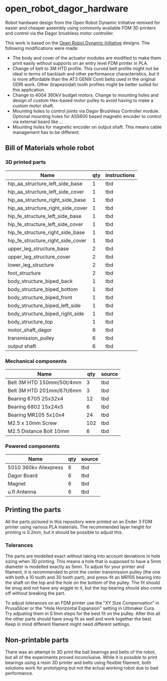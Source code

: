 # open_robot_dagor_hardware

Robot hardware design from the Open Robot Dynamic Initiative remixed for easier and cheaper assembly using commonly available FDM 3D printers and control via the Dagor brushless motor controller.

This work is based on the [Open Robot Dynamic Initiative](https://github.com/open-dynamic-robot-initiative/open_robot_actuator_hardware) designs. The following modifications were made:

  - The body and cover of the actuator modules are modified to make them print easily without supports on an entry level FDM printer in PLA.
  - Change of belt to 3M HTD profile. This curved belt profile might not be ideal in terms of backlash and other performance characteristics, but it is more affordable than the AT3 GENIII Conti belts used in the original ODRI work. Other (trapezoidal) tooth profiles might be better suited for this application.
  - Change to 4004 360kV budget motors. Change to mounting holes and design of custom Hex-based motor pulley to avoid having to make a custom motor shaft.
  - Mounting holes to control joints via Dagor Brushless Controller module. Optional mounting holes for AS5600 based magnetic encoder to control via external board like ...
  - Mounting holes for magnetic encoder on output shaft. This means cable management has to be different.

## Bill of Materials whole robot

### 3D printed parts

| Name 							  | qty | instructions |
| --- | --- | --- |
| hip_aa_structure_left_side_base		| 1 | tbd |
| hip_aa_structure_left_side_cover	| 1 | tbd |
| hip_aa_structure_right_side_base	| 1 | tbd |
| hip_aa_structure_right_side_cover	| 1 | tbd |
| hip_fe_structure_left_side_base		| 1 | tbd |
| hip_fe_structure_left_side_cover	| 1 | tbd |
| hip_fe_structure_right_side_base	| 1 | tbd |
| hip_fe_structure_right_side_cover	| 1 | tbd |
| upper_leg_structure_base			| 2 | tbd |
| upper_leg_structure_cover			| 2 | tbd |
| lower_leg_structure					| 2 | tbd |
| foot_structure						| 2 | tbd |
| body_structure_biped_back			| 1 | tbd |
| body_structure_biped_bottom			| 1 | tbd |
| body_structure_biped_front			| 1 | tbd |
| body_structure_biped_left_side		| 1 | tbd |
| body_structure_biped_right_side		| 1 | tbd |
| body_structure_top					| 1 | tbd |
| motor_shaft_dagor					| 6 | tbd |
| transmission_pulley					| 6 | tbd |
| output shaft						| 6 | tbd |

### Mechanical components

| Name | qty | source |
| --- | --- | --- |
| Belt 3M HTD 150mm/50t/4mm 	| 3    |  tbd |
| Belt 3M HTD 201mm/67t/6mm		| 3    | tbd |
| Bearing 6705 25x32x4			| 12   | tbd |
| Bearing 6802 15x24x5			| 6    | tbd |
| Bearing MR105 5x10x4			| 24   | tbd |
| M2.5 x 10mm Screw				| 102  | tbd |
| M2.5 Distance Bolt 10mm		| 6    | tbd |

### Powered components

| Name | qty | source |
| --- | --- | --- |
| 5010 360kv Aliexpress		| 6 | tbd |
| Dagor Board				| 6 | tbd |
| Magnet					| 6 | tbd |
| u.fl Antenna				| 6 | tbd |

## Printing the parts

All the parts pictured in this repository were printed on an Ender 3 FDM printer using various PLA materials. The recommended layer height for printing is 0.2mm, but it should be possible to adjust this.

### Tolerances

The parts are modelled exact without taking into account deviations in hole sizing when 3D printing. This means a hole that is supposed to have a 5mm diameter is modelled exactly as 5mm. To adjust for your printer and filament, it is recommended to print the center transmission pulley (the one with both a 10 tooth and 30 tooth part), and press-fit an MR105 bearing into the shaft on the top and the hole on the bottom of the pulley. The fit should be snug and not have any wiggle to it, but the top bearing should also come off without breaking the part.

To adjust tolerances on an FDM printer use the "XY Size Compensation" in PrusaSlicer or the "Hole Horizontal Expansion" setting in Ultimaker Cura. Try adjusting them in 0.1mm steps for the best fit on the pulley. After this all the other parts should have snug fit as well and work together the best. Keep in mind different filament might need different settings.


## Non-printable parts

There was an attempt to 3D print the ball bearings and belts of the robot, but all of the experiments proved inconclusive. While it is possible to print bearings using a resin 3D printer and belts using flexible filament, both solutions work for prototyping but not the actual working robot due to bad performance.